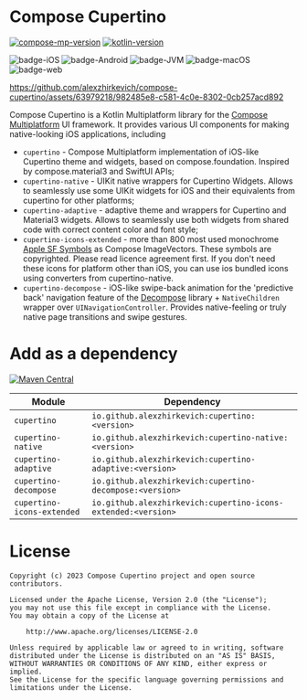 # Compose Cupertino

[![compose-mp-version](https://img.shields.io/badge/compose--multiplatform-1.5.11-blue)](https://github.com/JetBrains/compose-multiplatform)
[![kotlin-version](https://img.shields.io/badge/kotlin-1.9.21-blue)](https://github.com/JetBrains/compose-jb)

![badge-iOS](https://img.shields.io/badge/Platform-iOS-lightgray)
![badge-Android](https://img.shields.io/badge/Platform-Android-brightgreen)
![badge-JVM](https://img.shields.io/badge/Platform-JVM-orange)
![badge-macOS](https://img.shields.io/badge/Platform-macOS-purple)
![badge-web](https://img.shields.io/badge/Platform-Web-blue)


https://github.com/alexzhirkevich/compose-cupertino/assets/63979218/982485e8-c581-4c0e-8302-0cb257acd892


Compose Cupertino is a Kotlin Multiplatform library for the [Compose Multiplatform](https://github.com/JetBrains/compose-multiplatform) UI framework.
It provides various UI components for making native-looking iOS applications, including
- `cupertino` - Compose Multiplatform implementation of iOS-like Cupertino theme and widgets, based on compose.foundation. Inspired by compose.material3 and SwiftUI APIs;
- `cupertino-native` - UIKit native wrappers for Cupertino Widgets. Allows to seamlessly use some UIKit widgets for iOS and their equivalents from cupertino for other platforms;
- `cupertino-adaptive` - adaptive theme and wrappers for Cupertino and Material3 widgets. Allows to seamlessly use both widgets from shared code with correct content color and font style;
- `cupertino-icons-extended` - more than 800 most used monochrome [Apple SF Symbols](https://developer.apple.com/sf-symbols/) as Compose ImageVectors.
These symbols are copyrighted. Please read licence agreement first.
If you don't need these icons for platform other than iOS, you can use ios bundled icons using converters from cupertino-native. 
- `cupertino-decompose` - iOS-like swipe-back animation for the 'predictive back' navigation feature of the [Decompose](https://github.com/arkivanov/Decompose) library + `NativeChildren` wrapper over `UINavigationController`.
Provides native-feeling or truly native page transitions and swipe gestures.



# Add as a dependency

[![Maven Central](https://maven-badges.herokuapp.com/maven-central/io.github.alexzhirkevich/cupertino/badge.svg)](https://maven-badges.herokuapp.com/maven-central/io.github.alexzhirkevich/cupertino)

| Module                     | Dependency                                                    |
|----------------------------|---------------------------------------------------------------|
| `cupertino`                | `io.github.alexzhirkevich:cupertino:<version>`                |
| `cupertino-native`         | `io.github.alexzhirkevich:cupertino-native:<version>`         |
| `cupertino-adaptive`       | `io.github.alexzhirkevich:cupertino-adaptive:<version>`       |
| `cupertino-decompose`      | `io.github.alexzhirkevich:cupertino-decompose:<version>`      |
| `cupertino-icons-extended` | `io.github.alexzhirkevich:cupertino-icons-extended:<version>` |

# License

```
Copyright (c) 2023 Compose Cupertino project and open source contributors.

Licensed under the Apache License, Version 2.0 (the "License");
you may not use this file except in compliance with the License.
You may obtain a copy of the License at

    http://www.apache.org/licenses/LICENSE-2.0
    
Unless required by applicable law or agreed to in writing, software
distributed under the License is distributed on an "AS IS" BASIS,
WITHOUT WARRANTIES OR CONDITIONS OF ANY KIND, either express or implied.
See the License for the specific language governing permissions and
limitations under the License.
```


